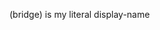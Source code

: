 (bridge) is my literal display-name

<!---
If you see this, uhm well it's cool to see something pops up, eh?
--->
